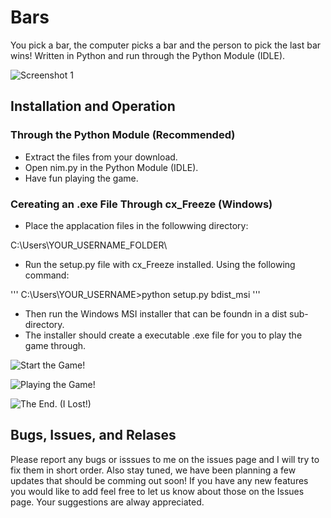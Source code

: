# Bars
You pick a bar, the computer picks a bar and the person to pick the last bar wins!
Written in Python and run through the Python Module (IDLE).

![Screenshot 1](https://raw.githubusercontent.com/willtheorangeguy/Bars/master/Screenshot.JPG)

## Installation and Operation

### Through the Python Module (Recommended)
- Extract the files from your download.
- Open nim.py in the Python Module (IDLE).
- Have fun playing the game.
 
### Cereating an .exe File Through cx_Freeze (Windows)
- Place the applacation files in the followwing directory:

 C:\Users\YOUR_USERNAME_FOLDER\

- Run the setup.py file with cx_Freeze installed. Using the following command:

'''
C:\Users\YOUR_USERNAME>python setup.py bdist_msi
'''
 
- Then run the Windows MSI installer that can be foundn in a dist sub-directory.
- The installer should create a executable .exe file for you to play the game through.

![Start the Game!](https://raw.githubusercontent.com/willtheorangeguy/Bars/master/Screenshot2.PNG)

![Playing the Game!](https://raw.githubusercontent.com/willtheorangeguy/Bars/master/Screenshot%20-%20Playing.PNG)

![The End. (I Lost!)](https://raw.githubusercontent.com/willtheorangeguy/Bars/master/Screenshot-%20End%20(Lost).PNG)


## Bugs, Issues, and Relases

Please report any bugs or isssues to me on the issues page and I will try to fix them in short order.
Also stay tuned, we have been planning a few updates that should be comming out soon!
If you have any new features you would like to add feel free to let us know about those on the Issues page. Your suggestions are alway appreciated.
